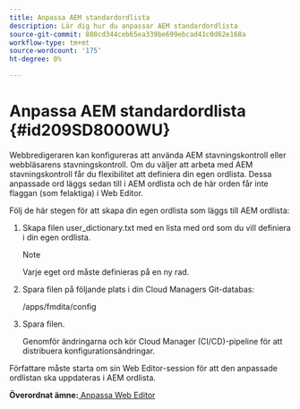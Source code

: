 ```yaml
---
title: Anpassa AEM standardordlista
description: Lär dig hur du anpassar AEM standardordlista
source-git-commit: 880cd344ceb65ea339be699ebcad41c0d62e168a
workflow-type: tm+mt
source-wordcount: '175'
ht-degree: 0%

---
```


# Anpassa AEM standardordlista {#id209SD8000WU}

Webbredigeraren kan konfigureras att använda AEM stavningskontroll eller webbläsarens stavningskontroll. Om du väljer att arbeta med AEM stavningskontroll får du flexibilitet att definiera din egen ordlista. Dessa anpassade ord läggs sedan till i AEM ordlista och de här orden får inte flaggan \(som felaktiga\) i Web Editor.

Följ de här stegen för att skapa din egen ordlista som läggs till AEM ordlista:

1. Skapa filen user\_dictionary.txt med en lista med ord som du vill definiera i din egen ordlista.

   >[!NOTE]
   >
   > Varje eget ord måste definieras på en ny rad.

1. Spara filen på följande plats i din Cloud Managers Git-databas:

   /apps/fmdita/config

1. Spara filen.

   Genomför ändringarna och kör Cloud Manager \(CI/CD\)-pipeline för att distribuera konfigurationsändringar.


Författare måste starta om sin Web Editor-session för att den anpassade ordlistan ska uppdateras i AEM ordlista.

**Överordnat ämne:**[ Anpassa Web Editor](conf-web-editor.md)
